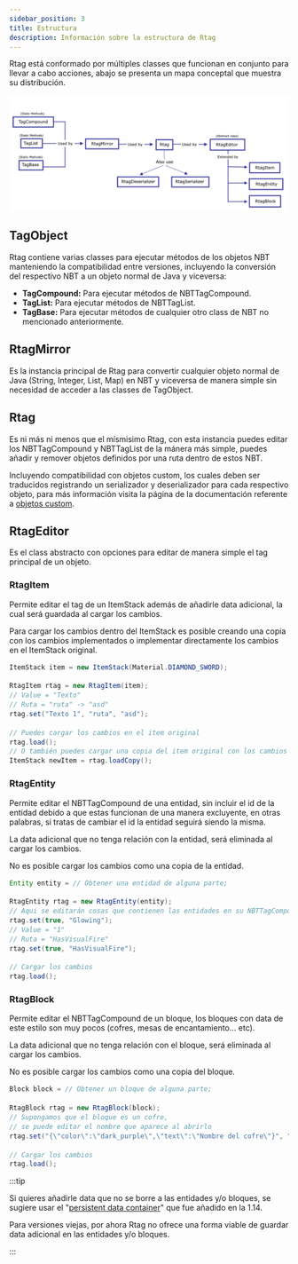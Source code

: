 ```yaml
---
sidebar_position: 3
title: Estructura
description: Información sobre la estructura de Rtag
---
```


Rtag está conformado por múltiples classes que funcionan en conjunto para llevar a cabo acciones, abajo se presenta un mapa conceptal que muestra su distribución.

![Rtag Instances](/img/rtag/rtag-instances.png)

## TagObject

Rtag contiene varias classes para ejecutar métodos de los objetos NBT manteniendo la compatibilidad entre versiones, incluyendo la conversión del respectivo NBT a un objeto normal de Java y viceversa:

*  **TagCompound:** Para ejecutar métodos de NBTTagCompound.
*  **TagList:** Para ejecutar métodos de NBTTagList.
*  **TagBase:** Para ejecutar métodos de cualquier otro class de NBT no mencionado anteriormente.


## RtagMirror

Es la instancia principal de Rtag para convertir cualquier objeto normal de Java (String, Integer, List, Map) en NBT y viceversa de manera simple sin necesidad de acceder a las classes de TagObject.

## Rtag

Es ni más ni menos que el mísmisimo Rtag, con esta instancia puedes editar los NBTTagCompound y NBTTagList de la mánera más simple, puedes añadir y remover objetos definidos por una ruta dentro de estos NBT.

Incluyendo compatibilidad con objetos custom, los cuales deben ser traducidos registrando un serializador y deserializador para cada respectivo objeto, para más información visita la página de la documentación referente a [objetos custom](feature/custom-objects.md).


## RtagEditor

Es el class abstracto con opciones para editar de manera simple el tag principal de un objeto.

### RtagItem

Permite editar el tag de un ItemStack además de añadirle data adicional, la cual será guardada al cargar los cambios.

Para cargar los cambios dentro del ItemStack es posible creando una copia con los cambios implementados o implementar directamente los cambios en el ItemStack original.

```java
ItemStack item = new ItemStack(Material.DIAMOND_SWORD);

RtagItem rtag = new RtagItem(item);
// Value = "Texto"
// Ruta = "ruta" -> "asd"
rtag.set("Texto 1", "ruta", "asd");

// Puedes cargar los cambios en el item original
rtag.load();
// O también puedes cargar una copia del item original con los cambios incluidos
ItemStack newItem = rtag.loadCopy();
```

### RtagEntity

Permite editar el NBTTagCompound de una entidad, sin incluir el id de la entidad debido a que estas funcionan de una manera excluyente, en otras palabras, si tratas de cambiar el id la entidad seguirá siendo la misma.

La data adicional que no tenga relación con la entidad, será eliminada al cargar los cambios.

No es posible cargar los cambios como una copia de la entidad.

```java
Entity entity = // Obtener una entidad de alguna parte;

RtagEntity rtag = new RtagEntity(entity);
// Aqui se editarán cosas que contienen las entidades en su NBTTagCompound
rtag.set(true, "Glowing");
// Value = "1"
// Ruta = "HasVisualFire"
rtag.set(true, "HasVisualFire");

// Cargar los cambios
rtag.load();
```

### RtagBlock

Permite editar el NBTTagCompound de un bloque, los bloques con data de este estilo son muy pocos (cofres, mesas de encantamiento... etc).

La data adicional que no tenga relación con el bloque, será eliminada al cargar los cambios.

No es posible cargar los cambios como una copia del bloque.

```java
Block block = // Obtener un bloque de alguna parte;

RtagBlock rtag = new RtagBlock(block);
// Supongamos que el bloque es un cofre,
// se puede editar el nombre que aparece al abrirlo
rtag.set("{\"color\":\"dark_purple\",\"text\":\"Nombre del cofre\"}", "CustomName");

// Cargar los cambios
rtag.load();
```

:::tip

Si quieres añadirle data que no se borre a las entidades y/o bloques, se sugiere usar el "[persistent data container](https://www.spigotmc.org/threads/guide.371200/)" que fue añadido en la 1.14.

Para versiones viejas, por ahora Rtag no ofrece una forma viable de guardar data adicional en las entidades y/o bloques.

:::
